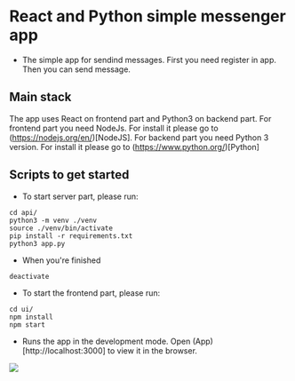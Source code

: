# React  and Python simple messenger app
* The simple app for sendind messages. First you need register in app. Then you can send message.

## Main stack
The app uses React on frontend part and Python3 on backend part.
For frontend part you need NodeJs. For install it please go to (https://nodejs.org/en/)[NodeJS].
For backend part you need Python 3 version. For install it please go to (https://www.python.org/)[Python]

## Scripts to get started

* To start server part, please run:
```
cd api/
python3 -m venv ./venv
source ./venv/bin/activate
pip install -r requirements.txt 
python3 app.py
```
* When you're finished
```
deactivate
```
* To start the frontend part, please run:
```
cd ui/
npm install
npm start
```
* Runs the app in the development mode. Open (App)[http://localhost:3000] to view it in the browser.

![](demo.gif)
